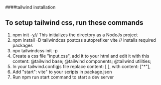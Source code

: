 ####tailwind installation
## To setup tailwind css, run these commands

1.  npm init -y// This initializes the directory as a NodeJs project
2.  npm install -D tailwindcss postcss autoprefixer vite // installs required packages
3.  npx tailwindcss init -p
4.  Create a css file "input.css", add it to your html and edit it with this content:
    @tailwind base;
    @tailwind components;
    @tailwind utilities;
5.  In your tailwind.configjs file replace content: [ ], with content: ["*"],
6.  Add "start": vite" to your scripts in package.json
7.  Run npm run start command to start a dev server
